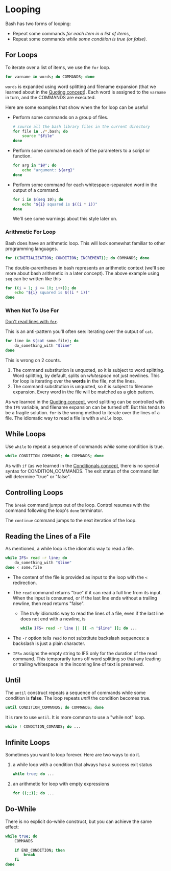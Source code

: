 # Looping

Bash has two forms of looping:

* Repeat some commands _for each item in a list of items_,
* Repeat some commands _while some condition is true (or false)_.

## For Loops

To iterate over a list of items, we use the `for` loop.

```bash
for varname in words; do COMMANDS; done
```

`words` is expanded using word splitting and filename expansion (that we learned about in the [Quoting concept][quoting]).
Each word is assigned to the `varname` in turn, and the COMMANDS are executed.

Here are some examples that show when the for loop can be useful

* Perform some commands on a group of files.

    ```bash
    # source all the bash library files in the current directory
    for file in ./*.bash; do
        source "$file"
    done
    ```

* Perform some command on each of the parameters to a script or function.

    ```bash
    for arg in "$@"; do
        echo "argument: ${arg}"
    done
    ```

* Perform some command for each whitespace-separated word in the output of a command.

    ```bash
    for i in $(seq 10); do
        echo "${i} squared is $((i * i))"
    done
    ```

    We'll see some warnings about this style later on.

### Arithmetic For Loop

Bash does have an arithmetic loop.
This will look somewhat familiar to other programming languages.

```bash
for ((INITIALIZATION; CONDITION; INCREMENT)); do COMMANDS; done
```

The double-parentheses in bash represents an arithmetic context (we'll see more about bash arithmetic in a later concept).
The above example using `seq` can be written like this

```bash
for ((i = 1; i <= 10; i++)); do
    echo "${i} squared is $((i * i))"
done
```

### When Not To Use For

[Don't read lines with `for`][bashfaq1].

This is an anti-pattern you'll often see: iterating over the output of `cat`.

```bash
for line in $(cat some.file); do 
    do_something_with "$line"
done
```

This is wrong on 2 counts.

1. The command substitution is unquoted, so it is subject to word splitting.
   Word splitting, by default, splits on _whitespace_ not just newlines.
   This for loop is iterating over the **words** in the file, not the lines.
2. The command substitution is unquoted, so it is subject to filename expansion.
   Every word in the file will be matched as a glob pattern.

As we learned in the [Quoting concept][quoting], word splitting can be controlled with the `IFS` variable, and filename expansion can be turned off.
But this tends to be a fragile solution.
`for` is the wrong method to iterate over the lines of a file.
The idiomatic way to read a file is with a `while` loop.

## While Loops

Use `while` to repeat a sequence of commands _while_ some condition is true.

```bash
while CONDITION_COMMANDS; do COMMANDS; done
```

As with `if` (as we learned in the [Conditionals concept][conditionals], there is no special syntax for CONDITION_COMMANDS.
The exit status of the command list will determine "true" or "false".

## Controlling Loops

The `break` command jumps out of the loop.
Control resumes with the command following the loop's `done` terminator.

The `continue` command jumps to the next iteration of the loop.

## Reading the Lines of a File

As mentioned, a while loop is the idiomatic way to read a file. 

```bash
while IFS= read -r line; do
    do_something_with "$line"
done < some.file
```

* The content of the file is provided as input to the loop with the `<` redirection.
* The `read` command returns "true" if it can read a full line from its input.
  When the input is consumed, or if the last line ends without a trailing newline, then read returns "false".
  * The _truly_ idiomatic way to read the lines of a file, even if the last line does not end with a newline, is

    ```bash
    while IFS= read -r line || [[ -n "$line" ]]; do ...
    ```

* The `-r` option tells `read` to not substitute backslash sequences: a backslash is just a plain character.
* `IFS=` assigns the empty string to IFS only for the duration of the read command.
  This temporarily turns off word splitting so that any leading or trailing whitespace in the incoming line of text is preserved.

## Until

The `until` construct repeats a sequence of commands while some condition is **false**.
The loop repeats _until_ the condition becomes true.

```bash
until CONDITION_COMMANDS; do COMMANDS; done
```

It is rare to use `until`.
It is more common to use a "while not" loop.

```bash
while ! CONDITION_COMANDS; do ...
```

## Infinite Loops

Sometimes you want to loop forever.
Here are two ways to do it.

1. a while loop with a condition that always has a success exit status

    ```bash
    while true; do ...
    ```

2.  an arithmetic for loop with empty expressions

    ```bash
    for ((;;)); do ...
    ```

## Do-While

There is no explicit do-while construct, but you can achieve the same effect:

```bash
while true; do
    COMMANDS

    if END_CONDITION; then
        break
    fi
done
```

[bashfaq1]: https://mywiki.wooledge.org/DontReadLinesWithFor
[quoting]: https://exercism.org/tracks/bash/concepts/quoting
[conditionals]: https://exercism.org/tracks/bash/concepts/conditionals
